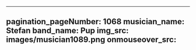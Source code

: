 ------
pagination_pageNumber: 1068
musician_name: Stefan
band_name: Pup
img_src: images/musician1089.png
onmouseover_src: 
------